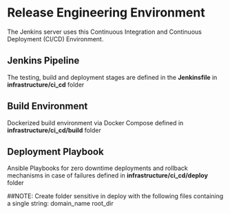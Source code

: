 # Release Engineering Environment

The Jenkins server uses this Continuous Integration and Continuous Deployment (CI/CD) Environment.

## Jenkins Pipeline

The testing, build and deployment stages are defined in the **Jenkinsfile** in **infrastructure/ci_cd** folder

## Build Environment

Dockerized build environment via Docker Compose defined in **infrastructure/ci_cd/build** folder

## Deployment Playbook

Ansible Playbooks for zero downtime deployments and rollback mechanisms in case of failures defined in **infrastructure/ci_cd/deploy** folder

##NOTE: Create folder sensitive in deploy with the following files containing a single string:
domain_name
root_dir